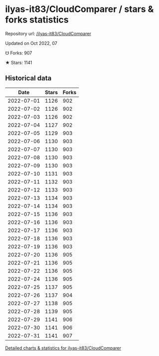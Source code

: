 # ilyas-it83/CloudComparer / stars & forks statistics

Repository url: [/ilyas-it83/CloudComparer](https://github.com/ilyas-it83/CloudComparer)

Updated on Oct 2022, 07

☋ Forks: 907

★ Stars: 1141

## Historical data
| Date | Stars | Forks |
|------|-------|-------|
| 2022-07-01 | 1126 | 902 | 
| 2022-07-02 | 1126 | 902 | 
| 2022-07-03 | 1126 | 902 | 
| 2022-07-04 | 1127 | 902 | 
| 2022-07-05 | 1129 | 903 | 
| 2022-07-06 | 1130 | 903 | 
| 2022-07-07 | 1130 | 903 | 
| 2022-07-08 | 1130 | 903 | 
| 2022-07-09 | 1130 | 903 | 
| 2022-07-10 | 1131 | 903 | 
| 2022-07-11 | 1132 | 903 | 
| 2022-07-12 | 1133 | 903 | 
| 2022-07-13 | 1134 | 903 | 
| 2022-07-14 | 1134 | 903 | 
| 2022-07-15 | 1136 | 903 | 
| 2022-07-16 | 1136 | 903 | 
| 2022-07-17 | 1136 | 903 | 
| 2022-07-18 | 1136 | 903 | 
| 2022-07-19 | 1136 | 903 | 
| 2022-07-20 | 1136 | 905 | 
| 2022-07-21 | 1136 | 905 | 
| 2022-07-22 | 1136 | 905 | 
| 2022-07-24 | 1136 | 905 | 
| 2022-07-25 | 1137 | 905 | 
| 2022-07-26 | 1137 | 904 | 
| 2022-07-27 | 1138 | 905 | 
| 2022-07-28 | 1139 | 905 | 
| 2022-07-29 | 1141 | 906 | 
| 2022-07-30 | 1141 | 906 | 
| 2022-07-31 | 1141 | 907 | 


[Detailed charts & statistics for ilyas-it83/CloudComparer](https://reviewgithub.com/rep/ilyas-it83/CloudComparer)
